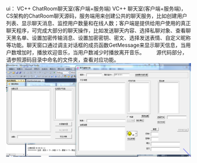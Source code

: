 ui：
VC++ ChatRoom聊天室(客户端+服务端)
VC++ 聊天室(客户端+服务端)，CS架构的ChatRoom聊天源码，服务端用来创建公共的聊天服务，比如创建用户列表、显示聊天消息、监控用户数量和在线人数；客户端是提供给用户使用的真正聊天程序，可完成大部分的聊天操作，比如发送聊天内容、选择私聊对象、查看聊天黑名单、设置加密传输消息、设置加密密钥、密文、选择发送表情、自定义昵称等功能。聊天窗口通过调主对话框的成员函数GetMessage来显示聊天信息，当用户数增加时，播放欢迎音乐，当用户数减少时播放离开音乐。 
　　源代码部分，请参照源码目录中命名的文件夹，查看对应功能。
<img src="./ui.PNG" />